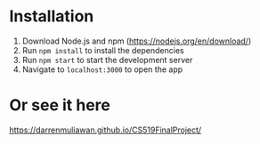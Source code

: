 # Installation
1. Download Node.js and npm (https://nodejs.org/en/download/)
2. Run ```npm install``` to install the dependencies
3. Run ```npm start``` to start the development server
4. Navigate to ```localhost:3000``` to open the app

# Or see it here
https://darrenmuliawan.github.io/CS519FinalProject/
